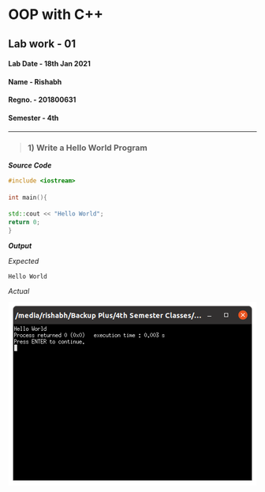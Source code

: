 # OOP with C++

## Lab work - 01
#### Lab Date - 18th Jan 2021
#### Name - Rishabh
#### Regno. - 201800631
#### Semester - 4th


--------

> ### 1) Write a Hello World Program
 ***Source Code***
```cpp
#include <iostream>

int main(){

std::cout << "Hello World";
return 0;
}
```
***Output***

*Expected*

```
Hello World
```

*Actual*

![Q1 Output Png](../outputs/Lab_1_1.png)